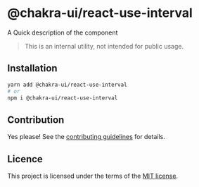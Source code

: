 # @chakra-ui/react-use-interval

A Quick description of the component

> This is an internal utility, not intended for public usage.

## Installation

```sh
yarn add @chakra-ui/react-use-interval
# or
npm i @chakra-ui/react-use-interval
```

## Contribution

Yes please! See the
[contributing guidelines](https://github.com/incmix-ui/incmix-ui/blob/master/CONTRIBUTING.md)
for details.

## Licence

This project is licensed under the terms of the
[MIT license](https://github.com/incmix-ui/incmix-ui/blob/master/LICENSE).
